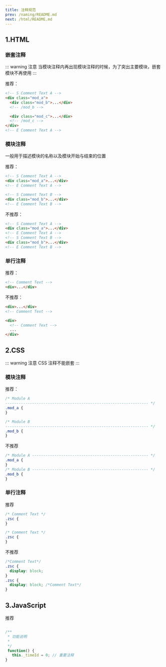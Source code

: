```yaml
---
title: 注释规范
prev: /naming/README.md
next: /html/README.md
---
```


## 1.HTML

### 嵌套注释

::: warning 注意
当模块注释内再出现模块注释的时候，为了突出主要模块，嵌套模块不再使用
:::

推荐：

```html
<!-- S Comment Text A -->
<div class="mod_a">
  <div class="mod_b">...</div>
  <!-- /mod_b -->

  <div class="mod_c">...</div>
  <!-- /mod_c -->
</div>
<!-- E Comment Text A -->
```

### 模块注释

一般用于描述模块的名称以及模块开始与结束的位置

推荐：

```html
<!-- S Comment Text A -->
<div class="mod_a">...</div>
<!-- E Comment Text A -->

<!-- S Comment Text B -->
<div class="mod_b">...</div>
<!-- E Comment Text B -->
```

不推荐：

```html
<!-- S Comment Text A -->
<div class="mod_a">...</div>
<!-- E Comment Text A -->
<!-- S Comment Text B -->
<div class="mod_b">...</div>
<!-- E Comment Text B -->
```

### 单行注释

推荐：

```html
<!-- Comment Text -->
<div>...</div>
```

不推荐：

```html
<div>...</div>
<!-- Comment Text -->

<div>
  <!-- Comment Text -->
  ...
</div>
```


## 2.CSS

::: warning 注意
CSS 注释不能嵌套
:::

### 模块注释

推荐：

```css
/* Module A
---------------------------------------------------------------- */
.mod_a {
}

/* Module B
---------------------------------------------------------------- */
.mod_b {
}
```

不推荐

```css
/* Module A ---------------------------------------------------- */
.mod_a {
}
/* Module B ---------------------------------------------------- */
.mod_b {
}
```

### 单行注释

推荐

```css
/* Comment Text */
.zsc {
}

/* Comment Text */
.zsc {
}
```

不推荐

```css
/*Comment Text*/
.zsc {
  display: block;
}
.zsc {
  display: block; /*Comment Text*/
}
```

## 3.JavaScript

推荐

```js

/**
 * 功能说明
 *
 */
 function() {
   this._timeId = 0; // 重要注释
}
```


